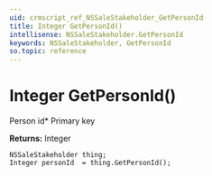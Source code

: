 ```yaml
---
uid: crmscript_ref_NSSaleStakeholder_GetPersonId
title: Integer GetPersonId()
intellisense: NSSaleStakeholder.GetPersonId
keywords: NSSaleStakeholder, GetPersonId
so.topic: reference
---
```


# Integer GetPersonId()

Person id* Primary key

**Returns:** Integer

```crmscript
NSSaleStakeholder thing;
Integer personId  = thing.GetPersonId();
```


